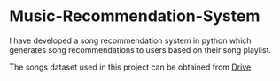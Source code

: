# Music-Recommendation-System
I have developed a song recommendation system in python which generates song recommendations to users based on their song playlist.


The songs dataset used in this project can be obtained from [Drive](https://drive.google.com/file/d/1DPFy2R_iM-Zq2_1V8aEsYWq0YEx6SYYz/view?usp=sharing)
